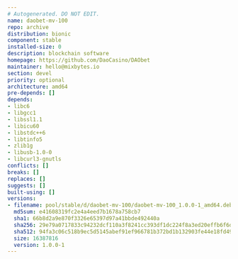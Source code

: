 ```yaml
---
# Autogenerated. DO NOT EDIT.
name: daobet-mv-100
repo: archive
distribution: bionic
component: stable
installed-size: 0
description: blockchain software
homepage: https://github.com/DaoCasino/DAObet
maintainer: hello@mixbytes.io
section: devel
priority: optional
architecture: amd64
pre-depends: []
depends:
- libc6
- libgcc1
- libssl1.1
- libicu60
- libstdc++6
- libtinfo5
- zlib1g
- libusb-1.0-0
- libcurl3-gnutls
conflicts: []
breaks: []
replaces: []
suggests: []
built-using: []
versions:
- filename: pool/stable/d/daobet-mv-100/daobet-mv-100_1.0.0-1_amd64.deb
  md5sum: e41608319fc2e4a4eed7b1678a758cb7
  sha1: 66b8d2a9e870f3326e65397d97a41bbde492440a
  sha256: 29e79a0717833c94232dcf110a3f8241cc393df1dc224f8a3ed20effb6f6df37
  sha512: 94fa3c06c518b9ec5d5145abef91ef966781b372bd1b132903fe44e18fd493a4d88c1696f8d56e0532c49eac319902f543c7348f712b39632929f469983204a5
  size: 16387816
  version: 1.0.0-1
---
```

